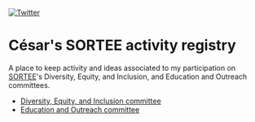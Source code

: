 [![Twitter](https://img.shields.io/twitter/follow/CexyNature?style=social)](https://twitter.com/cexynature?lang=en)

César's SORTEE activity registry
========

A place to keep activity and ideas associated to my participation on [SORTEE](https://www.sortee.org/)'s Diversity, Equity, and Inclusion, and Education and Outreach committees.

- [Diversity, Equity, and Inclusion committee](/dei/README.md)
- [Education and Outreach committee](/eo/README.md)
